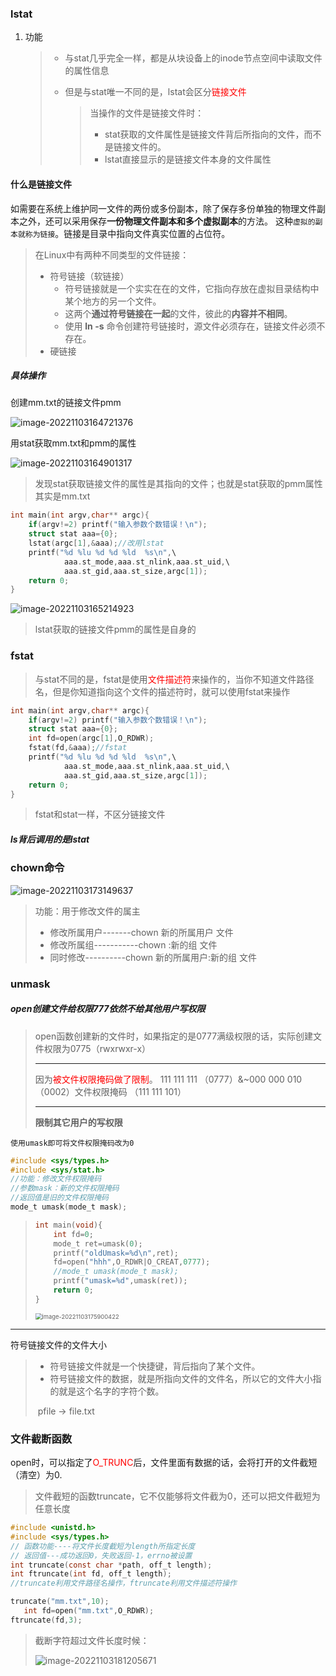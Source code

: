### lstat

1. 功能

   > + 与stat几乎完全一样，都是从块设备上的inode节点空间中读取文件的属性信息
   >
   > + 但是与stat唯一不同的是，lstat会区分<font color=red>链接文件</font>
   >
   >   >当操作的文件是链接文件时：
   >   >
   >   >+ stat获取的文件属性是链接文件背后所指向的文件，而不是链接文件的。
   >   >+ lstat直接显示的是链接文件本身的文件属性

#### 什么是链接文件

​        如需要在系统上维护同一文件的两份或多份副本，除了保存多份单独的物理文件副本之外，还可以采用保存**一份物理文件副本和多个虚拟副本**的方法。                                                                                                                                          这种`虚拟的副本就称为链接`。链接是目录中指向文件真实位置的占位符。

> 在Linux中有两种不同类型的文件链接： 
>
> - 符号链接（软链接）
>   + 符号链接就是一个实实在在的文件，它指向存放在虚拟目录结构中某个地方的另一个文件。
>   + 这两个**通过符号链接在一起**的文件，彼此的**内容并不相同**。
>   + 使用 **ln -s** 命令创建符号链接时，源文件必须存在，链接文件必须不存在。
> - 硬链接

##### 具体操作

创建mm.txt的链接文件pmm

![image-20221103164721376](/home/guojiawei/.config/Typora/typora-user-images/image-20221103164721376.png)

用stat获取mm.txt和pmm的属性

![image-20221103164901317](/home/guojiawei/.config/Typora/typora-user-images/image-20221103164901317.png)

>发现stat获取链接文件的属性是其指向的文件；也就是stat获取的pmm属性其实是mm.txt

```c
int main(int argv,char** argc){
    if(argv!=2) printf("输入参数个数错误！\n");
    struct stat aaa={0};
    lstat(argc[1],&aaa);//改用lstat
    printf("%d %lu %d %d %ld  %s\n",\
            aaa.st_mode,aaa.st_nlink,aaa.st_uid,\
            aaa.st_gid,aaa.st_size,argc[1]);
    return 0;
}
```

![image-20221103165214923](/home/guojiawei/.config/Typora/typora-user-images/image-20221103165214923.png)

>lstat获取的链接文件pmm的属性是自身的

### fstat

> 与stat不同的是，fstat是使用<font color=red>文件描述符</font>来操作的，当你不知道文件路径名，但是你知道指向这个文件的描述符时，就可以使用fstat来操作

```c
int main(int argv,char** argc){
    if(argv!=2) printf("输入参数个数错误！\n");
    struct stat aaa={0};
    int fd=open(argc[1],O_RDWR);
    fstat(fd,&aaa);//fstat
    printf("%d %lu %d %d %ld  %s\n",\
            aaa.st_mode,aaa.st_nlink,aaa.st_uid,\
            aaa.st_gid,aaa.st_size,argc[1]);
    return 0;
}
```

> fstat和stat一样，不区分链接文件

##### ls背后调用的是lstat

### chown命令

![image-20221103173149637](/home/guojiawei/.config/Typora/typora-user-images/image-20221103173149637.png)

>功能：用于修改文件的属主
>
>+ 修改所属用户-------chown 新的所属用户 文件
>+ 修改所属组-----------chown :新的组 文件
>+ 同时修改----------chown 新的所属用户:新的组 文件

### unmask

##### open创建文件给权限777依然不给其他用户写权限

> open函数创建新的文件时，如果指定的是0777满级权限的话，实际创建文件权限为0775（rwxrwxr-x）
>
> --------
>
> 因为<font color=red>被文件权限掩码做了限制</font>。
> 111 111 111  （0777）&~000 000 010  （0002）文件权限掩码
> 				                         （111 111 101）				
>
> ----
>
> **限制其它用户的写权限**

`使用umask即可将文件权限掩码改为0`

```c
#include <sys/types.h>
#include <sys/stat.h>
//功能：修改文件权限掩码
//参数mask：新的文件权限掩码
//返回值是旧的文件权限掩码
mode_t umask(mode_t mask);
```

> ```c
> int main(void){
>     int fd=0;
>     mode_t ret=umask(0);
>     printf("oldUmask=%d\n",ret);
>     fd=open("hhh",O_RDWR|O_CREAT,0777);
>     //mode_t umask(mode_t mask);
>     printf("umask=%d",umask(ret));
>     return 0;
> }
> ```
>
> <img src="/home/guojiawei/.config/Typora/typora-user-images/image-20221103175900422.png" alt="image-20221103175900422" style="zoom:67%;" />

----

符号链接文件的文件大小 

> + 符号链接文件就是一个快捷键，背后指向了某个文件。
> + 符号链接文件的数据，就是所指向文件的文件名，所以它的文件大小指的就是这个名字的字符个数。
>
> ​                  pfile -> file.txt	

### 文件截断函数	

open时，可以指定了<font color=red>O_TRUNC</font>后，文件里面有数据的话，会将打开的文件截短（清空）为0.

> 文件截短的函数truncate，它不仅能够将文件截为0，还可以把文件截短为任意长度

```c
#include <unistd.h>
#include <sys/types.h>
// 函数功能----将文件长度截短为length所指定长度
// 返回值---成功返回0，失败返回-1，errno被设置
int truncate(const char *path, off_t length);
int ftruncate(int fd, off_t length);		
//truncate利用文件路径名操作，ftruncate利用文件描述符操作
```

```c
truncate("mm.txt",10);
   int fd=open("mm.txt",O_RDWR);
ftruncate(fd,3);
```

> 截断字符超过文件长度时候：
>
> ![image-20221103181205671](/home/guojiawei/.config/Typora/typora-user-images/image-20221103181205671.png)


​			